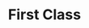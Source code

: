 ---
ee_id_thing: '4254'
site: '1'
type: '2'
inv_num: 2015-004
add_credit:
url: 2015-004-first-class
title: First Class
year: '2015'
display_year: '2015'
medium: 'Foam pool noodles, necklace, sock, armbands, sleeve jewelry '
dims: 140 cm x variable width x variable depth
pitch:
ps:
live_url:
youtube:
related_code:
imgs: first-class-2015-004-full-database-JH.jpg,first-class-2015-004-detail-1-database-JH.jpg
subheading:
download:
commission:
related:
layout: things-i-made
---